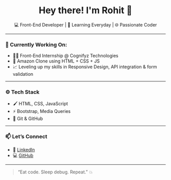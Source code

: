 <h1 align="center">Hey there! I'm Rohit 👋</h1>

<p align="center">
  💻 Front-End Developer | 🚀 Learning Everyday | 🌐 Passionate Coder
</p>

---

### 🔧 Currently Working On:
- 👨‍💻 Front-End Internship @ Cognifyz Technologies
- 🌟 Amazon Clone using HTML + CSS + JS
- 📈 Leveling up my skills in Responsive Design, API integration & form validation

---

### ⚙️ Tech Stack
- 🖌️ HTML, CSS, JavaScript
- ⚡ Bootstrap, Media Queries
- 📂 Git & GitHub

---

### 📫 Let’s Connect
- 🔗 [LinkedIn](https://www.linkedin.com/in/your-link) <!-- Replace with your LinkedIn -->
- 💻 [GitHub](https://github.com/whiteFANG-hub-droid)

---

> “Eat code. Sleep debug. Repeat.” 💥

